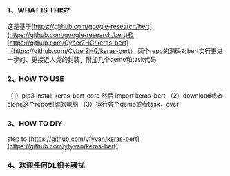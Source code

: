 ### 1、WHAT IS THIS?
这是基于[https://github.com/google-research/bert](https://github.com/google-research/bert)和[https://github.com/CyberZHG/keras-bert]（https://github.com/CyberZHG/keras-bert）
两个repo的源码对bert实行更进一步的、更接近人类的封装，附加几个demo和task代码

### 2、HOW TO USE
（1）pip3 install keras-bert-core 然后 import keras_bert
（2）download或者clone这个repo到你的电脑
（3）运行各个demo或者task，over

### 3、HOW TO DIY
step to [https://github.com/yfyvan/keras-bert](https://github.com/yfyvan/keras-bert)

### 4、欢迎任何DL相关骚扰
